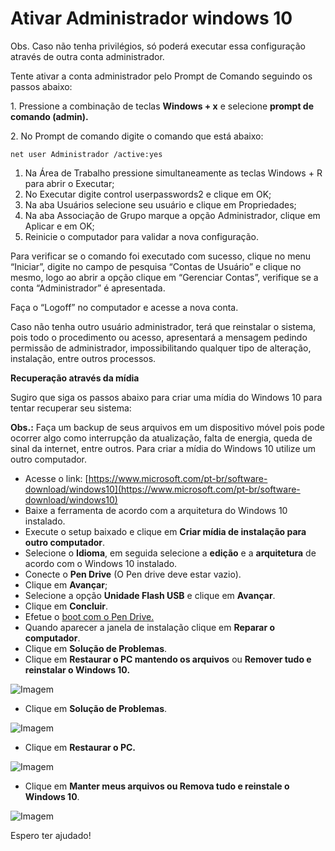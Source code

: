 # Ativar Administrador windows 10

Obs. Caso não tenha privilégios, só poderá executar essa configuração através de outra conta administrador.

Tente ativar a conta administrador pelo Prompt de Comando seguindo os passos abaixo:

1\. Pressione a combinação de teclas **Windows + x** e selecione **prompt de comando (admin).**

2\. No Prompt de comando digite o comando que está abaixo:

```
net user Administrador /active:yes
```

1. Na Área de Trabalho pressione simultaneamente as teclas Windows + R para abrir o Executar;
2. No Executar digite control userpasswords2 e clique em OK;
3. Na aba Usuários selecione seu usuário e clique em Propriedades;
4. Na aba Associação de Grupo marque a opção Administrador, clique em Aplicar e em OK;
5. Reinicie o computador para validar a nova configuração.

Para verificar se o comando foi executado com sucesso, clique no menu “Iniciar”, digite no campo de pesquisa “Contas de Usuário” e clique no mesmo, logo ao abrir a opção clique em “Gerenciar Contas”, verifique se a conta “Administrador” é apresentada.

Faça o “Logoff” no computador e acesse a nova conta.

Caso não tenha outro usuário administrador, terá que reinstalar o sistema, pois todo o procedimento ou acesso, apresentará a mensagem pedindo permissão de administrador, impossibilitando qualquer tipo de alteração, instalação, entre outros processos.

**Recuperação através da mídia**

Sugiro que siga os passos abaixo para criar uma mídia do Windows 10 para tentar recuperar seu sistema:

**Obs.:** Faça um backup de seus arquivos em um dispositivo móvel pois pode ocorrer algo como interrupção da atualização, falta de energia, queda de sinal da internet, entre outros. Para criar a mídia do Windows 10 utilize um outro computador.

* Acesse o link: [https://www.microsoft.com/pt-br/software-download/windows10](https://www.microsoft.com/pt-br/software-download/windows10)
* Baixe a ferramenta de acordo com a arquitetura do Windows 10 instalado.
* Execute o setup baixado e clique em **Criar mídia de instalação para outro computador**.
* Selecione o **Idioma**, em seguida selecione a **edição** e a **arquitetura** de acordo com o Windows 10 instalado.
* Conecte o **Pen Drive** (O Pen drive deve estar vazio).
* Clique em **Avançar**;
* Selecione a opção **Unidade Flash USB** e clique em **Avançar**.
* Clique em **Concluir**.
* Efetue o [boot com o Pen Drive.](http://windows.microsoft.com/pt-br/windows7/start-your-computer-from-a-windows-7-installation-disc-or-usb-flash-drive)
* Quando aparecer a janela de instalação clique em **Reparar o computador**.
* Clique em **Solução de Problemas**.
* Clique em **Restaurar o PC mantendo os arquivos** ou **Remover tudo e reinstalar o Windows 10.**

![Imagem](https://filestore.community.support.microsoft.com/api/images/88845047-3322-4028-acf5-06ef349314dd)

* Clique em **Solução de Problemas**.

![Imagem](https://filestore.community.support.microsoft.com/api/images/331da711-aee8-4c4a-b54a-6cee0bb578fb)

* Clique em **Restaurar o PC.**

![Imagem](https://filestore.community.support.microsoft.com/api/images/dac2073e-1b77-42c9-9252-cfa9a5ca0674)

* Clique em **Manter meus arquivos ou Remova tudo e reinstale o Windows 10**.

![Imagem](https://filestore.community.support.microsoft.com/api/images/a8aca035-08f8-44d8-87d0-943c1d28ac97)

Espero ter ajudado!
